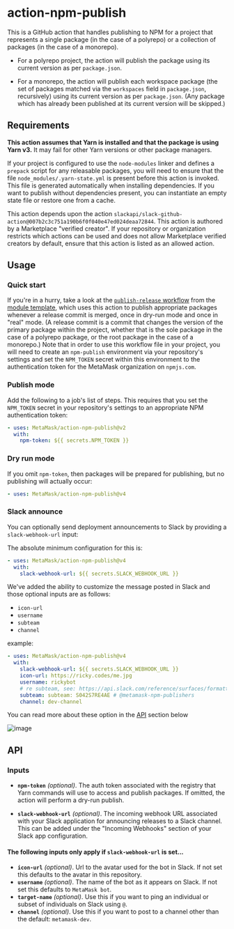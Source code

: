 # action-npm-publish

This is a GitHub action that handles publishing to NPM for a project that represents a single package (in the case of a polyrepo) or a collection of packages (in the case of a monorepo).

- For a polyrepo project, the action will publish the package using its current version as per `package.json`.

- For a monorepo, the action will publish each workspace package (the set of packages matched via the `workspaces` field in `package.json`, recursively) using its current version as per `package.json`. (Any package which has already been published at its current version will be skipped.)


## Requirements

**This action assumes that Yarn is installed and that the package is using Yarn v3.** It may fail for other Yarn versions or other package managers.

If your project is configured to use the `node-modules` linker and defines a `prepack` script for any releasable packages, you will need to ensure that the file `node_modules/.yarn-state.yml` is present before this action is invoked. This file is generated automatically when installing dependencies. If you want to publish without dependencies present, you can instantiate an empty state file or restore one from a cache.

This action depends upon the action `slackapi/slack-github-action@007b2c3c751a190b6f0f040e47ed024deaa72844`. This action is authored by a Marketplace "verified creator". If your repository or organization restricts which actions can be used and does not allow Marketplace verified creators by default, ensure that this action is listed as an allowed action.

## Usage

### Quick start

If you're in a hurry, take a look at the [`publish-release` workflow](https://github.com/MetaMask/metamask-module-template/blob/main/.github/workflows/publish-release.yml) from the [module template](https://github.com/MetaMask/metamask-module-template), which uses this action to publish appropriate packages whenever a release commit is merged, once in dry-run mode and once in "real" mode. (A release commit is a commit that changes the version of the primary package within the project, whether that is the sole package in the case of a polyrepo package, or the root package in the case of a monorepo.) Note that in order to use this workflow file in your project, you will need to create an `npm-publish` environment via your repository's settings and set the `NPM_TOKEN` secret within this environment to the authentication token for the MetaMask organization on `npmjs.com`.

### Publish mode

Add the following to a job's list of steps. This requires that you set the `NPM_TOKEN` secret in your repository's settings to an appropriate NPM authentication token:

```yaml
- uses: MetaMask/action-npm-publish@v2
  with:
    npm-token: ${{ secrets.NPM_TOKEN }}
```

### Dry run mode

If you omit `npm-token`, then packages will be prepared for publishing, but no publishing will actually occur:

```yaml
- uses: MetaMask/action-npm-publish@v4
```

### Slack announce

You can optionally send deployment announcements to Slack by providing a `slack-webhook-url` input:

The absolute minimum configuration for this is:

```yaml
- uses: MetaMask/action-npm-publish@v4
  with:
    slack-webhook-url: ${{ secrets.SLACK_WEBHOOK_URL }}
```

We've added the ability to customize the message posted in Slack and those optional inputs are as follows:

- `icon-url`
- `username`
- `subteam`
- `channel`

example:

```yaml
- uses: MetaMask/action-npm-publish@v4
  with:
    slack-webhook-url: ${{ secrets.SLACK_WEBHOOK_URL }}
    icon-url: https://ricky.codes/me.jpg
    username: rickybot
    # re subteam, see: https://api.slack.com/reference/surfaces/formatting#mentioning-groups
    subteam: subteam: S042S7RE4AE # @metamask-npm-publishers
    channel: dev-channel
```

You can read more about these option in the [API](#API) section below

![image](https://user-images.githubusercontent.com/675259/203841602-124d537d-7476-4263-a17c-6d05b68c37d0.png)

## API

### Inputs

- **`npm-token`** _(optional)_. The auth token associated with the registry that Yarn commands will use to access and publish packages. If omitted, the action will perform a dry-run publish.

- **`slack-webhook-url`** _(optional)_. The incoming webhook URL associated with your Slack application for announcing releases to a Slack channel. This can be added under the "Incoming Webhooks" section of your Slack app configuration.

#### The following inputs only apply if `slack-webhook-url` is set...

- **`icon-url`** _(optional)_. Url to the avatar used for the bot in Slack. If not set this defaults to the avatar in this repository.
- **`username`** _(optional)_. The name of the bot as it appears on Slack. If not set this defaults to `MetaMask bot`.
- **`target-name`** _(optional)_. Use this if you want to ping an individual or subset of individuals on Slack using `@`.
- **`channel`** _(optional)_. Use this if you want to post to a channel other than the default: `metamask-dev`.
